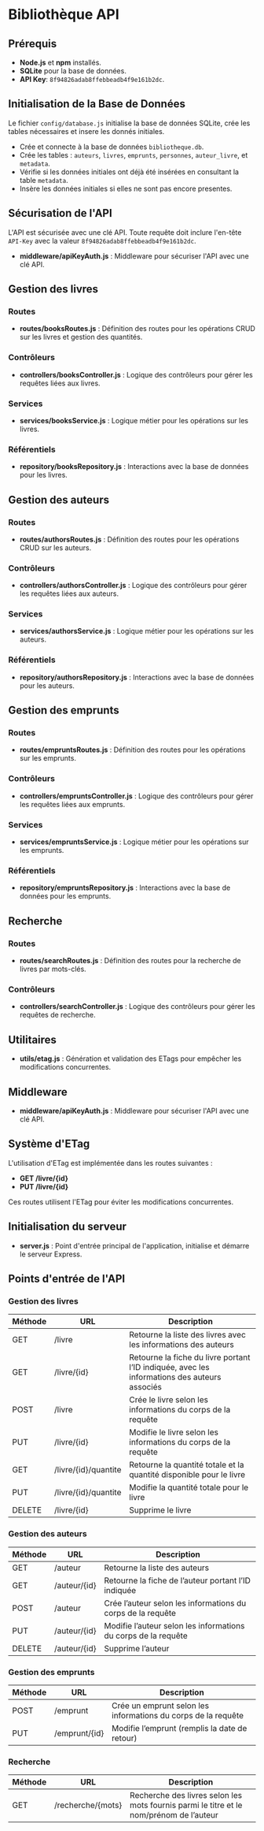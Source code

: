 # Bibliothèque API

## Prérequis

- **Node.js** et **npm** installés.
- **SQLite** pour la base de données.
- **API Key**: `8f94826adab8ffebbeadb4f9e161b2dc`.

## Initialisation de la Base de Données

Le fichier `config/database.js` initialise la base de données SQLite, crée les tables nécessaires et insere les donnés initiales. 

- Crée et connecte à la base de données `bibliotheque.db`.
- Crée les tables : `auteurs`, `livres`, `emprunts`, `personnes`, `auteur_livre`, et `metadata`.
- Vérifie si les données initiales ont déjà été insérées en consultant la table `metadata`.
- Insère les données initiales si elles ne sont pas encore presentes.

## Sécurisation de l'API

L'API est sécurisée avec une clé API. Toute requête doit inclure l'en-tête `API-Key` avec la valeur `8f94826adab8ffebbeadb4f9e161b2dc`.

- **middleware/apiKeyAuth.js** : Middleware pour sécuriser l'API avec une clé API.

## Gestion des livres

### Routes

- **routes/booksRoutes.js** : Définition des routes pour les opérations CRUD sur les livres et gestion des quantités.

### Contrôleurs

- **controllers/booksController.js** : Logique des contrôleurs pour gérer les requêtes liées aux livres.

### Services

- **services/booksService.js** : Logique métier pour les opérations sur les livres.

### Référentiels

- **repository/booksRepository.js** : Interactions avec la base de données pour les livres.

## Gestion des auteurs

### Routes

- **routes/authorsRoutes.js** : Définition des routes pour les opérations CRUD sur les auteurs.

### Contrôleurs

- **controllers/authorsController.js** : Logique des contrôleurs pour gérer les requêtes liées aux auteurs.

### Services

- **services/authorsService.js** : Logique métier pour les opérations sur les auteurs.

### Référentiels

- **repository/authorsRepository.js** : Interactions avec la base de données pour les auteurs.

## Gestion des emprunts

### Routes

- **routes/empruntsRoutes.js** : Définition des routes pour les opérations sur les emprunts.

### Contrôleurs

- **controllers/empruntsController.js** : Logique des contrôleurs pour gérer les requêtes liées aux emprunts.

### Services

- **services/empruntsService.js** : Logique métier pour les opérations sur les emprunts.

### Référentiels

- **repository/empruntsRepository.js** : Interactions avec la base de données pour les emprunts.

## Recherche

### Routes

- **routes/searchRoutes.js** : Définition des routes pour la recherche de livres par mots-clés.

### Contrôleurs

- **controllers/searchController.js** : Logique des contrôleurs pour gérer les requêtes de recherche.

## Utilitaires

- **utils/etag.js** : Génération et validation des ETags pour empêcher les modifications concurrentes.

## Middleware

- **middleware/apiKeyAuth.js** : Middleware pour sécuriser l'API avec une clé API.

## Système d'ETag

L'utilisation d'ETag est implémentée dans les routes suivantes :
- **GET /livre/{id}**
- **PUT /livre/{id}**

Ces routes utilisent l'ETag pour éviter les modifications concurrentes.

## Initialisation du serveur

- **server.js** : Point d'entrée principal de l'application, initialise et démarre le serveur Express.

## Points d'entrée de l'API

### Gestion des livres

| Méthode | URL                   | Description |
|---------|-----------------------|-------------|
| GET     | /livre                | Retourne la liste des livres avec les informations des auteurs |
| GET     | /livre/{id}           | Retourne la fiche du livre portant l’ID indiquée, avec les informations des auteurs associés |
| POST    | /livre                | Crée le livre selon les informations du corps de la requête |
| PUT     | /livre/{id}           | Modifie le livre selon les informations du corps de la requête |
| GET     | /livre/{id}/quantite  | Retourne la quantité totale et la quantité disponible pour le livre |
| PUT     | /livre/{id}/quantite  | Modifie la quantité totale pour le livre |
| DELETE  | /livre/{id}           | Supprime le livre |

### Gestion des auteurs

| Méthode | URL            | Description |
|---------|----------------|-------------|
| GET     | /auteur        | Retourne la liste des auteurs |
| GET     | /auteur/{id}   | Retourne la fiche de l’auteur portant l’ID indiquée |
| POST    | /auteur        | Crée l’auteur selon les informations du corps de la requête |
| PUT     | /auteur/{id}   | Modifie l’auteur selon les informations du corps de la requête |
| DELETE  | /auteur/{id}   | Supprime l’auteur |

### Gestion des emprunts

| Méthode | URL             | Description |
|---------|-----------------|-------------|
| POST    | /emprunt        | Crée un emprunt selon les informations du corps de la requête |
| PUT     | /emprunt/{id}   | Modifie l’emprunt (remplis la date de retour) |

### Recherche

| Méthode | URL             | Description |
|---------|-----------------|-------------|
| GET     | /recherche/{mots} | Recherche des livres selon les mots fournis parmi le titre et le nom/prénom de l’auteur |

